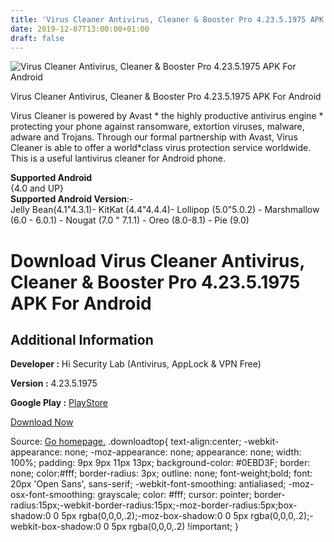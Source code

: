 ```yaml
---
title: 'Virus Cleaner Antivirus, Cleaner & Booster Pro 4.23.5.1975 APK For Android'
date: 2019-12-07T13:00:00+01:00
draft: false
---
```


![Virus Cleaner Antivirus, Cleaner & Booster Pro 4.23.5.1975 APK For Android](https://i0.wp.com/apkhome.net/wp-content/uploads/2019/12/Virus-Cleaner-Antivirus-Cleaner-Booster-Pro-4.23.5.1975.png "Virus Cleaner Antivirus, Cleaner & Booster Pro 4.23.5.1975 APK For Android")

  

Virus Cleaner Antivirus, Cleaner & Booster Pro 4.23.5.1975 APK For Android

Virus Cleaner is powered by Avast \* the highly productive antivirus engine \* protecting your phone against ransomware, extortion viruses, malware, adware and Trojans. Through our formal partnership with Avast, Virus Cleaner is able to offer a world\*class virus protection service worldwide. This is a useful lantivirus cleaner for Android phone.

**Supported Android**  
{4.0 and UP}  
**Supported Android Version**:-  
Jelly Bean(4.1"4.3.1)- KitKat (4.4"4.4.4)- Lollipop (5.0"5.0.2) - Marshmallow (6.0 - 6.0.1) - Nougat (7.0 " 7.1.1) - Oreo (8.0-8.1) - Pie (9.0)

Download Virus Cleaner Antivirus, Cleaner & Booster Pro 4.23.5.1975 APK For Android
===================================================================================

Additional Information
----------------------

**Developer :** Hi Security Lab (Antivirus, AppLock & VPN Free)

**Version :** 4.23.5.1975

**Google Play :** [PlayStore](https://play.google.com/store/apps/details?id=com.ehawk.antivirus.applock.wifi)

  

[Download Now](https://store4app.co/post/virus-cleaner-antivirus-cleaner-amp-booster-pro-4-23-5-1975-apk-for-android_1575718578)

  
Source: [Go homepage.](https://store4app.co/post/virus-cleaner-antivirus-cleaner-amp-booster-pro-4-23-5-1975-apk-for-android_1575718578) .downloadtop{ text-align:center; -webkit-appearance: none; -moz-appearance: none; appearance: none; width: 100%; padding: 9px 9px 11px 13px; background-color: #0EBD3F; border: none; color:#fff; border-radius: 3px; outline: none; font-weight;bold; font: 20px 'Open Sans', sans-serif; -webkit-font-smoothing: antialiased; -moz-osx-font-smoothing: grayscale; color: #fff; cursor: pointer; border-radius:15px;-webkit-border-radius:15px;-moz-border-radius:5px;box-shadow:0 0 5px rgba(0,0,0,.2);-moz-box-shadow:0 0 5px rgba(0,0,0,.2);-webkit-box-shadow:0 0 5px rgba(0,0,0,.2) !important; }